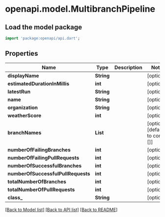 # openapi.model.MultibranchPipeline

## Load the model package
```dart
import 'package:openapi/api.dart';
```

## Properties
Name | Type | Description | Notes
------------ | ------------- | ------------- | -------------
**displayName** | **String** |  | [optional] 
**estimatedDurationInMillis** | **int** |  | [optional] 
**latestRun** | **String** |  | [optional] 
**name** | **String** |  | [optional] 
**organization** | **String** |  | [optional] 
**weatherScore** | **int** |  | [optional] 
**branchNames** | **List<String>** |  | [optional] [default to const []]
**numberOfFailingBranches** | **int** |  | [optional] 
**numberOfFailingPullRequests** | **int** |  | [optional] 
**numberOfSuccessfulBranches** | **int** |  | [optional] 
**numberOfSuccessfulPullRequests** | **int** |  | [optional] 
**totalNumberOfBranches** | **int** |  | [optional] 
**totalNumberOfPullRequests** | **int** |  | [optional] 
**class_** | **String** |  | [optional] 

[[Back to Model list]](../README.md#documentation-for-models) [[Back to API list]](../README.md#documentation-for-api-endpoints) [[Back to README]](../README.md)



